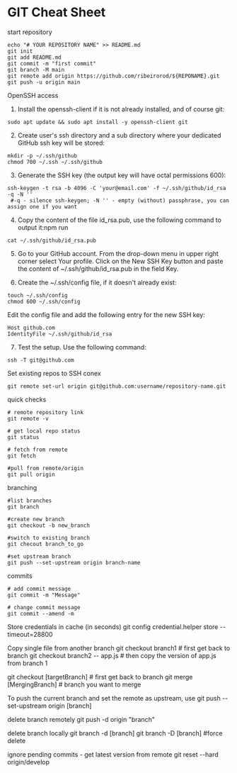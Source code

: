 # GIT Cheat Sheet 

start repository

```
echo "# YOUR REPOSITORY NAME" >> README.md
git init
git add README.md
git commit -m "first commit"
git branch -M main
git remote add origin https://github.com/ribeirorod/${REPONAME}.git
git push -u origin main
```

OpenSSH access

1. Install the openssh-client if it is not already installed, and of course git:
```
sudo apt update && sudo apt install -y openssh-client git
```
2. Create user's ssh directory and a sub directory where your dedicated GitHub ssh key will be stored:
```
mkdir -p ~/.ssh/github
chmod 700 ~/.ssh ~/.ssh/github
```
3. Generate the SSH key (the output key will have octal permissions 600):
```
ssh-keygen -t rsa -b 4096 -C 'your@email.com' -f ~/.ssh/github/id_rsa -q -N ''
 #-q - silence ssh-keygen; -N '' - empty (without) passphrase, you can assign one if you want
```

4. Copy the content of the file id_rsa.pub, use the following command to output it:npm run

```
cat ~/.ssh/github/id_rsa.pub
```
5. Go to your GitHub account. From the drop-down menu in upper right corner select Your profile. Click on the New SSH Key button and paste the content of ~/.ssh/github/id_rsa.pub in the field Key.

6. Create the ~/.ssh/config file, if it doesn't already exist:
```
touch ~/.ssh/config
chmod 600 ~/.ssh/config
```

Edit the config file and add the following entry for the new SSH key:
```
Host github.com    
IdentityFile ~/.ssh/github/id_rsa
```
7. Test the setup. Use the following command:
```
ssh -T git@github.com
```
Set existing repos to SSH conex
```
git remote set-url origin git@github.com:username/repository-name.git
```
quick checks

```
# remote repository link
git remote -v

# get local repo status
git status

# fetch from remote 
git fetch

#pull from remote/origin
git pull origin

```

branching

```
#list branches
git branch

#create new branch
git checkout -b new_branch

#switch to existing branch
git checout branch_to_go

#set upstream branch
git push --set-upstream origin branch-name
```

commits

```
# add commit message
git commit -m "Message"

# change commit message
git commit --amend -m
```



Store credentials in cache (in seconds)
    git config credential.helper store --timeout=28800

Copy single file from another branch
    git checkout branch1               # first get back to branch
    git checkout branch2 -- app.js     # then copy the version of app.js from branch 1

git checkout [targetBranch]			# first get back to branch
git merge [MergingBranch]			# branch you want to merge

To push the current branch and set the remote as upstream, use
    git push --set-upstream origin [branch]

delete branch remotely
    git push -d origin "branch"

delete branch locally
    git branch -d [branch]
    git branch -D [branch] #force delete

ignore pending commits - get latest version from remote
git reset --hard origin/develop

